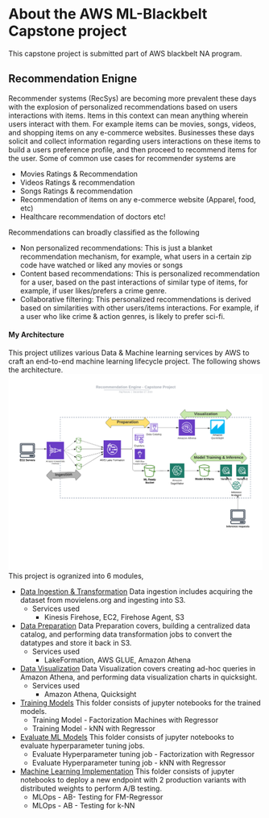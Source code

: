 
# About the AWS ML-Blackbelt Capstone project 
This capstone project is submitted part of AWS blackbelt NA program.

## Recommendation Enigne
Recommender systems (RecSys) are becoming more prevalent these days with the explosion of personalized recommendations based on users interactions with items. Items in this context can mean anything wherein  users interact with them. For example items can be movies, songs, videos, and shopping items on any e-commerce websites. Businesses these days solicit and collect information regarding users interactions on these items to build a users preference profile, and then proceed to recommend items for the user. Some of common use cases for recommender systems are 

* Movies Ratings & Recommendation
* Videos Ratings & recommendation
* Songs Ratings & recommendation
* Recommendation of items on any e-commerce website (Apparel, food, etc)
* Healthcare recommendation of doctors etc!

Recommendations can broadly classified as the following 
* Non personalized recommendations:  This is just a blanket recommendation mechanism, for example, what users in a certain zip code have watched or liked any movies or songs
* Content based recommendations: This is personalized recommendation for a user, based on the past interactions of similar type of items, for example, if user likes/prefers a crime genre.
* Collaborative filtering: This personalized recommendations is derived based on similarities with other users/items interactions. For example, if a user who like crime & action genres, is likely to prefer sci-fi. 

#### My Architecture
This project utilizes various Data & Machine learning services by AWS to craft an end-to-end machine learning lifecycle project. The following shows the architecture.
![image](capstone.png)
This project is ogranized into 6 modules,
- [Data Ingestion & Transformation](/DataIngestion/DataIngestion.md) Data ingestion includes acquiring the dataset from movielens.org and ingesting into S3.
   * Services used
      - Kinesis Firehose, EC2, Firehose Agent, S3
- [Data Preparation](/DataPreparation/DataPreparation.md) Data Preparation covers, building a centralized data catalog, and performing data transformation jobs to convert the datatypes and store it back in S3.  
    * Services used
      - LakeFormation, AWS GLUE, Amazon Athena
- [Data Visualization](/DataVisualization/DataVisualization.md)  Data Visualization covers creating ad-hoc queries in Amazon Athena, and performing data visualization charts in quicksight. 
    * Services used
      - Amazon Athena, Quicksight
- [Training Models](/TrainingModels/) This folder consists of jupyter notebooks for the trained models.
     * Training Model - Factorization Machines with Regressor
     * Training Model - kNN with Regressor
- [Evaluate ML Models](/Evaluation/) This folder consists of jupyter notebooks to evaluate hyperparameter tuning jobs.
     * Evaluate Hyperparameter tuning job - Factorization with Regressor
     * Evaluate Hyperparameter tuning job - kNN with Regressor
- [Machine Learning Implementation](/MLops/) This folder consists of jupyter notebooks to deploy a new endpoint with 2 production variants with distributed weights to perform A/B testing.
     *  MLOps - AB- Testing for FM-Regressor
     *  MLOps - AB - Testing for k-NN